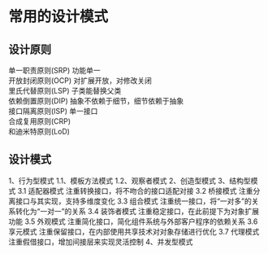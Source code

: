 常用的设计模式
==
设计原则
--
单一职责原则(SRP)	功能单一<br>
开放封闭原则(OCP)	对扩展开放，对修改关闭<br>
里氏代替原则(LSP)	子类能替换父类<br>
依赖倒置原则(DIP)	抽象不依赖于细节，细节依赖于抽象<br>
接口隔离原则(ISP)	单一接口<br>
合成复用原则(CRP)	<br>
和迪米特原则(LoD)	<br>

设计模式
--
1、行为型模式
  1.1、模板方法模式
  1.2、观察者模式
2、创造型模式
3、结构型模式
  3.1 适配器模式
  	注重转换接口，将不吻合的接口适配对接
  3.2 桥接模式
  	注重分离接口与其实现，支持多维度变化
  3.3 组合模式
  	注重统一接口，将“一对多”的关系转化为“一对一”的关系
  3.4 装饰者模式
  	注重稳定接口，在此前提下为对象扩展功能
  3.5 外观模式
  	注重简化接口，简化组件系统与外部客户程序的依赖关系
  3.6 享元模式
  	注重保留接口，在内部使用共享技术对对象存储进行优化
  3.7 代理模式
  	注重假借接口，增加间接层来实现灵活控制
4、并发型模式



